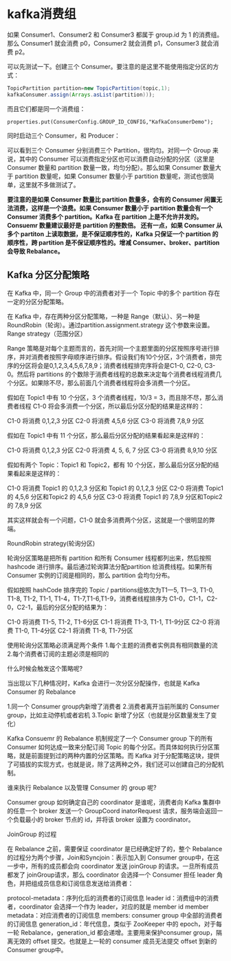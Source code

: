 # kafka消费组

如果 Consumer1、Consumer2 和 Consumer3 都属于 group.id 为 1 的消费组。那么 Consumer1 就会消费 p0，Consumer2 就会消费 p1，Consumer3 就会消费 p2。

可以先测试一下。创建三个 Consumer。要注意的是这里不能使用指定分区的方式：

```java
TopicPartition partition=new TopicPartition(topic,1);
kafkaConsumer.assign(Arrays.asList(partition)));
```

而且它们都是同一个消费组：

```
properties.put(ConsumerConfig.GROUP_ID_CONFIG,"KafkaConsumerDemo");
```

同时启动三个 Consumer，和 Producer：

可以看到三个 Consumer 分别消费三个 Partition，很均匀。对同一个 Group 来说，其中的 Consumer 可以消费指定分区也可以消费自动分配的分区（这里是 Consumer 数量和 partition 数量一致，均匀分配）。那么如果 Consumer 数量大于 partition 数量呢，如果 Consumer 数量小于 partition 数量呢，测试也很简单，这里就不多做测试了。

**要注意的是如果 Consumer 数量比 partition 数量多，会有的 Consumer 闲置无法消费，这样是一个浪费。如果 Consumer 数量小于 partition 数量会有一个 Consumer 消费多个 partition。Kafka 在 partition 上是不允许并发的。Consuemr 数量建议最好是 partition 的整数倍。 还有一点，如果 Consumer 从多个 partiton 上读取数据，是不保证顺序性的，Kafka 只保证一个 partition 的顺序性，跨 partition 是不保证顺序性的。增减 Consumer、broker、partition 会导致 Rebalance。**

## Kafka 分区分配策略

在 Kafka 中，同一个 Group 中的消费者对于一个 Topic 中的多个 partition 存在一定的分区分配策略。

在 Kafka 中，存在两种分区分配策略，一种是 Range（默认）、另一种是 RoundRobin（轮询）。通过partition.assignment.strategy 这个参数来设置。Range strategy（范围分区）

Range 策略是对每个主题而言的，首先对同一个主题里面的分区按照序号进行排序，并对消费者按照字母顺序进行排序。假设我们有10个分区，3个消费者，排完序的分区将会是0,1,2,3,4,5,6,7,8,9；消费者线程排完序将会是C1-0, C2-0, C3-0。然后将 partitions 的个数除于消费者线程的总数来决定每个消费者线程消费几个分区。如果除不尽，那么前面几个消费者线程将会多消费一个分区。

假如在 Topic1 中有 10 个分区，3 个消费者线程，10/3 = 3，而且除不尽，那么消费者线程 C1-0 将会多消费一个分区，所以最后分区分配的结果是这样的：

C1-0 将消费 0,1,2,3 分区
C2-0 将消费 4,5,6 分区
C3-0 将消费 7,8,9 分区

假如在 Topic1 中有 11 个分区，那么最后分区分配的结果看起来是这样的：

C1-0 将消费 0,1,2,3 分区
C2-0 将消费 4, 5, 6, 7 分区
C3-0 将消费 8,9,10 分区

假如有两个 Topic：Topic1 和 Topic2，都有 10 个分区，那么最后分区分配的结果看起来是这样的：

C1-0 将消费 Topic1 的 0,1,2,3 分区和 Topic1 的 0,1,2,3 分区
C2-0 将消费 Topic1 的 4,5,6 分区和Topic2 的 4,5,6 分区 
C3-0 将消费 Topic1 的 7,8,9 分区和Topic2 的 7,8,9 分区

其实这样就会有一个问题，C1-0 就会多消费两个分区，这就是一个很明显的弊端。

RoundRobin strategy(轮询分区)

轮询分区策略是把所有 partition 和所有 Consumer 线程都列出来，然后按照 hashcode 进行排序。最后通过轮询算法分配partition 给消费线程。如果所有 Consumer 实例的订阅是相同的，那么 partition 会均匀分布。

假如按照 hashCode 排序完的 Topic / partitions组依次为T1一5, T1一3, T1-0, T1-8, T1-2, T1-1, T1-4，T1-7,T1-6,T1-9，消费者线程排序为 C1-0，C1-1，C2-0，C2-1，最后的分区分配的结果为：

C1-0 将消费 T1-5, T1-2, T1-6分区
C1-1 将消费 T1-3, T1-1, T1-9分区
C2-0 将消费 T1-0, T1-4分区
C2-1 将消费 T1-8, T1-7分区

使用轮询分区策略必须满足两个条件
1.每个主题的消费者实例具有相同数量的流
2.每个消费者订阅的主题必须是相同的

什么时候会触发这个策略呢?

当出现以下几种情况时，Kafka 会进行一次分区分配操作，也就是 Kafka Consumer 的 Rebalance

1.同一个 Consumer group内新增了消费者
2.消费者离开当前所属的 Consumer group，比如主动停机或者宕机
3.Topic 新增了分区（也就是分区数量发生了变化）

Kafka Consuemr 的 Rebalance 机制规定了一个 Consumer group 下的所有 Consumer 如何达成一致来分配订阅 Topic 的每个分区。而具体如何执行分区策略，就是前面提到过的两种内置的分区策略。而 Kafka 对于分配策略这块，提供了可插拔的实现方式，也就是说，除了这两种之外，我们还可以创建自己的分配机制。

谁来执行 Rebalance 以及管理 Consumer 的 group 呢?

Consumer group 如何确定自己的 coordinator 是谁呢，消费者向 Kafka 集群中的任意一个 broker 发送一个 GroupCoord inatorRequest 请求，服务端会返回一个负载最小的 broker 节点的 id，并将该 broker 设置为 coordinator。

JoinGroup 的过程

在 Rebalance 之前，需要保证 coordinator 是已经确定好了的，整个 Rebalance 的过程分为两个步骤，Join和Syncjoin：表示加入到 Consumer group中，在这一步中，所有的成员都会向 coordinator 发送 joinGroup 的请求。一旦所有成员都发了 joinGroup请求，那么 coordinator 会选择一个 Consumer 担任 leader 角色，并把组成员信息和订阅信息发送给消费者：



protocol-metadata：序列化后的消费者的订阅信息
leader id：消费组中的消费者，coordinator 会选择一个作为 leader，对应的就是 member id
member metadata：对应消费者的订阅信息
members: consumer group 中全部的消费者的订阅信息
generation_id：年代信息，类似于 ZooKeeper 中的 epoch，对于每一轮 Rebalance，generation_id 都会递增。主要用来保护consumer group，隔离无效的 offset 提交。也就是上一轮的 consumer 成员无法提交 offset 到新的 Consumer group中。
